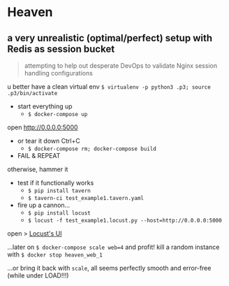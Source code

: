 # Heaven
## a very unrealistic (optimal/perfect) setup with Redis as session bucket
> attempting to help out desperate DevOps to validate Nginx session handling configurations

u better have a clean virtual env `$ virtualenv -p python3 .p3; source .p3/bin/activate`

 - start everything up
   -   `$ docker-compose up`

open http://0.0.0.0:5000

- or tear it down Ctrl+C
   - `$ docker-compose rm; docker-compose build`
- FAIL & REPEAT

otherwise, hammer it

- test if it functionally works 
  - `$ pip install tavern`
  - `$ tavern-ci test_example1.tavern.yaml`
- fire up a cannon...  
  - `$ pip install locust`
  - `$ locust -f test_example1.locust.py --host=http://0.0.0.0:5000`

open > [Locust's UI](http://0.0.0.0:8089/)

...later on `$ docker-compose scale web=4` and profit!
kill a random instance with `$ docker stop heaven_web_1`

...or bring it back with `scale`, all seems perfectly smooth and error-free (while under LOAD!!!)